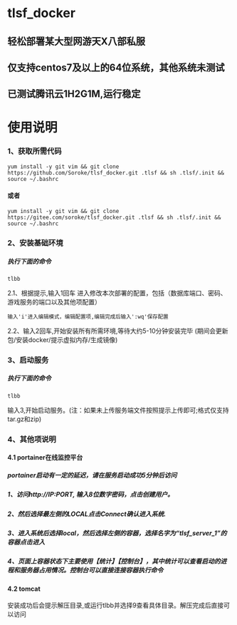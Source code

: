 # tlsf_docker
## 轻松部署某大型网游天X八部私服
## 仅支持centos7及以上的64位系统，其他系统未测试
## 已测试腾讯云1H2G1M,运行稳定
# 使用说明
### 1、获取所需代码
```shell
yum install -y git vim && git clone https://github.com/Soroke/tlsf_docker.git .tlsf && sh .tlsf/.init && source ~/.bashrc
```
#### 或者
```shell
yum install -y git vim && git clone https://gitee.com/soroke/tlsf_docker.git .tlsf && sh .tlsf/.init && source ~/.bashrc
```
### 2、安装基础环境
##### 执行下面的命令
```shell
tlbb
```

2.1、根据提示,输入1回车 进入修改本次部署的配置，包括（数据库端口、密码、游戏服务的端口以及其他项配置）

```
输入'i'进入编辑模式，编辑配置项,编辑完成后输入':wq'保存配置
```
2.2、输入2回车,开始安装所有所需环境,等待大约5-10分钟安装完毕 (期间会更新包/安装docker/提示虚拟内存/生成镜像)
    

### 3、启动服务
##### 执行下面的命令
```shell
tlbb
```
输入3,开始启动服务。(注：如果未上传服务端文件按照提示上传即可;格式仅支持tar.gz和zip)


### 4、其他项说明

#### 4.1 portainer在线监控平台
##### portainer启动有一定的延迟，请在服务启动成功5分钟后访问
##### 1、访问http://IP:PORT, 输入8位数字密码，点击创建用户。
##### 2、然后选择最左侧的LOCAL点击Connect确认进入系统.
##### 3、进入系统后选择local，然后选择左侧的容器，选择名字为“tlsf_server_1”的容器点击进入
##### 4、页面上容器状态下主要使用【统计】【控制台】，其中统计可以查看启动的进程和服务器占用情况。控制台可以直接连接容器执行命令

#### 4.2 tomcat
安装成功后会提示解压目录,或运行tlbb并选择9查看具体目录。解压完成后直接可以访问